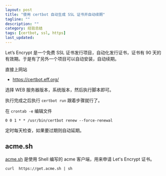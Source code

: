```yaml
---
layout: post
title: "使用 certbot 自动生成 SSL 证书并自动续期"
tagline: ""
description: ""
category: 经验总结
tags: [certbot, ssl, https]
last_updated:
---
```


Let’s Encrypt 是一个免费 SSL 证书发行项目，自动化发行证书，证书有 90 天的有效期。于是有了另外一个项目可以自动安装，自动续期。

直接上网站

- <https://certbot.eff.org/>

选择 WEB 服务器版本，系统版本，然后执行脚本即可。

执行完成之后执行 `certbot run` 跟着步骤就行了。

在 `crontab -e` 编辑文件

    0 0 1 * * /usr/bin/certbot renew --force-renewal

定时每天检查，如果要过期则自动延期。


## acme.sh
[acme.sh](https://github.com/acmesh-official/acme.sh) 是使用 Shell 编写的 acme 客户端，用来申请 Let's Encrypt 证书。

    curl  https://get.acme.sh | sh

